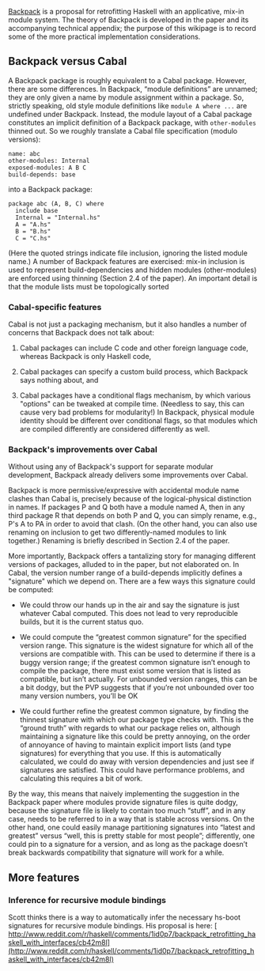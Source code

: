 [ Backpack](http://plv.mpi-sws.org/backpack/) is a proposal for retrofitting Haskell with an applicative, mix-in module system. The theory of Backpack is developed in the paper and its accompanying technical appendix; the purpose of this wikipage is to record some of the more practical implementation considerations.

## Backpack versus Cabal


A Backpack package is roughly equivalent to a Cabal package.  However, there are some differences.  In Backpack, “module definitions” are unnamed; they are only given a name by module assignment within a package. So, strictly speaking, old style module definitions like `module A where ...` are undefined under Backpack.  Instead, the module layout of a Cabal package constitutes an implicit definition of a Backpack package, with `other-modules` thinned out. So we roughly translate a Cabal file specification (modulo versions):

```wiki
name: abc
other-modules: Internal
exposed-modules: A B C
build-depends: base
```


into a Backpack package:

```wiki
package abc (A, B, C) where
  include base
  Internal = "Internal.hs"
  A = "A.hs"
  B = "B.hs"
  C = "C.hs"
```


(Here the quoted strings indicate file inclusion, ignoring the listed module name.) A number of Backpack features are exercised: mix-in inclusion is used to represent build-dependencies and hidden modules (other-modules) are enforced using thinning (Section 2.4 of the paper). An important detail is that the module lists must be topologically sorted

### Cabal-specific features


Cabal is not just a packaging mechanism, but it also handles a number of concerns that Backpack does not talk about:

1. Cabal packages can include C code and other foreign language code, whereas Backpack is only Haskell code,

1. Cabal packages can specify a custom build process, which Backpack says nothing about, and

1. Cabal packages have a conditional flags mechanism, by which various "options" can be tweaked at compile time. (Needless to say, this can cause very bad problems for modularity!) In Backpack, physical module identity should be different over conditional flags, so that modules which are compiled differently are considered differently as well.

### Backpack's improvements over Cabal


Without using any of Backpack's support for separate modular development, Backpack already delivers some improvements over Cabal.


Backpack is more permissive/expressive with accidental module name clashes than Cabal is, precisely because of the logical-physical distinction in names. If packages P and Q both have a module named A, then in any third package R that depends on both P and Q, you can simply rename, e.g., P's A to PA in order to avoid that clash.  (On the other hand, you can also use renaming on inclusion to get two differently-named modules to link together.)  Renaming is briefly described in Section 2.4 of the paper.


More importantly, Backpack offers a tantalizing story for managing different versions of packages, alluded to in the paper, but not elaborated on. In Cabal, the version number range of a build-depends implicitly defines a "signature" which we depend on. There are a few ways this signature could be computed:

-   We could throw our hands up in the air and say the signature is just whatever Cabal computed. This does not lead to very reproducible builds, but it is the current status quo.

-   We could compute the “greatest common signature” for the specified version range. This signature is the widest signature for which all of the versions are compatible with. This can be used to determine if there is a buggy version range; if the greatest common signature isn’t enough to compile the package, there must exist some version that is listed as compatible, but isn’t actually. For unbounded version ranges, this can be a bit dodgy, but the PVP suggests that if you’re not unbounded over too many version numbers, you’ll be OK

-   We could further refine the greatest common signature, by finding the thinnest signature with which our package type checks with. This is the “ground truth” with regards to what our package relies on, although maintaining a signature like this could be pretty annoying, on the order of annoyance of having to maintain explicit import lists (and type signatures) for everything that you use. If this is automatically calculated, we could do away with version dependencies and just see if signatures are satisfied. This could have performance problems, and calculating this requires a bit of work.


By the way, this means that naively implementing the suggestion in the Backpack paper where modules provide signature files is quite dodgy, because the signature file is likely to contain too much “stuff”, and in any case, needs to be referred to in a way that is stable across versions. On the other hand, one could easily manage partitioning signatures into “latest and greatest” versus “well, this is pretty stable for most people”; differently, one could pin to a signature for a version, and as long as the package doesn’t break backwards compatibility that signature will work for a while.

## More features

### Inference for recursive module bindings


Scott thinks there is a way to automatically infer the necessary hs-boot signatures for recursive module bindings. His proposal is here: [ http://www.reddit.com/r/haskell/comments/1id0p7/backpack_retrofitting_haskell_with_interfaces/cb42m8l](http://www.reddit.com/r/haskell/comments/1id0p7/backpack_retrofitting_haskell_with_interfaces/cb42m8l)